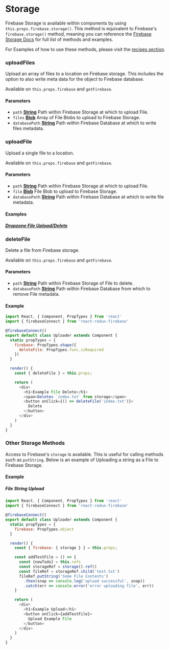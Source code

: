 # Storage

Firebase Storage is available within components by using `this.props.firebase.storage()`. This method is equivalent to Firebase's `firebase.storage()` method, meaning you can reference the [Firebase Storage Docs](https://firebase.google.com/docs/storage/web/upload-files) for full list of methods and examples.

For Examples of how to use these methods, please visit the [recipes section](/docs/recipes).

### uploadFiles

Upload an array of files to a location on Firebase storage. This includes the option to also write meta data for the object to Firebase database.

Available on `this.props.firebase` and `getFirebase`.

#### Parameters
-   `path` **[String](https://developer.mozilla.org/en-US/docs/Web/JavaScript/Reference/Global_Objects/String)** Path within Firebase Storage at which to upload File.
-   `files` **[Blob](https://developer.mozilla.org/en-US/docs/Web/JavaScript/Reference/Global_Objects/String)** Array of File Blobs to upload to Firebase Storage.
-   `databasePath` **[String](https://developer.mozilla.org/en-US/docs/Web/JavaScript/Reference/Global_Objects/String)** Path within Firebase Database at which to write files metadata.

### uploadFile

Upload a single file to a location.

Available on `this.props.firebase` and `getFirebase`.

#### Parameters
-   `path` **[String](https://developer.mozilla.org/en-US/docs/Web/JavaScript/Reference/Global_Objects/String)** Path within Firebase Storage at which to upload File.
-   `file` **[Blob](https://developer.mozilla.org/en-US/docs/Web/JavaScript/Reference/Global_Objects/String)** File Blob to upload to Firebase Storage.
-   `databasePath` **[String](https://developer.mozilla.org/en-US/docs/Web/JavaScript/Reference/Global_Objects/String)** Path within Firebase Database at which to write file metadata.

#### Examples

##### [Dropzone File Upload/Delete](/docs/recipes/upload.html#file-dragdrop-upload-with-delete)

### deleteFile

Delete a file from Firebase storage.

Available on `this.props.firebase` and `getFirebase`.

#### Parameters
-   `path` **[String](https://developer.mozilla.org/en-US/docs/Web/JavaScript/Reference/Global_Objects/String)** Path within Firebase Storage of File to delete.
-   `databasePath` **[String](https://developer.mozilla.org/en-US/docs/Web/JavaScript/Reference/Global_Objects/String)** Path within Firebase Database from which to remove File metadata.

#### Example

```javascript
import React, { Component, PropTypes } from 'react'
import { firebaseConnect } from 'react-redux-firebase'

@firebaseConnect()
export default class Uploader extends Component {
  static propTypes = {
    firebase: PropTypes.shape({
      deleteFile: PropTypes.func.isRequired
    })
  }

  render() {
    const { deleteFile } = this.props;

    return (
      <div>
        <h1>Example File Delete</h1>
        <span>Deletes `index.txt` from storage</span>
        <button onClick={() => deleteFile('index.txt')}>
          Delete
        </button>
      </div>
    )
  }
}
```

### Other Storage Methods

Access to Firebase's `storage` is available. This is useful for calling methods such as `putString`. Below is an example of Uploading a string as a File to Firebase Storage.

#### Example

##### File String Upload

```javascript
import React, { Component, PropTypes } from 'react'
import { firebaseConnect } from 'react-redux-firebase'

@firebaseConnect()
export default class Uploader extends Component {
  static propTypes = {
    firebase: PropTypes.object
  }

  render() {
    const { firebase: { storage } } = this.props;

    const addTestFile = () => {
      const {newTodo} = this.refs
      const storageRef = storage().ref()
      const fileRef = storageRef.child('test.txt')
      fileRef.putString('Some File Contents')
        .then(snap => console.log('upload successful', snap))
        .catch(err => console.error('error uploading file', err))
    }

    return (
      <div>
        <h1>Example Upload</h1>
        <button onClick={addTestFile}>
          Upload Example File
        </button>
      </div>
    )
  }
}
```

